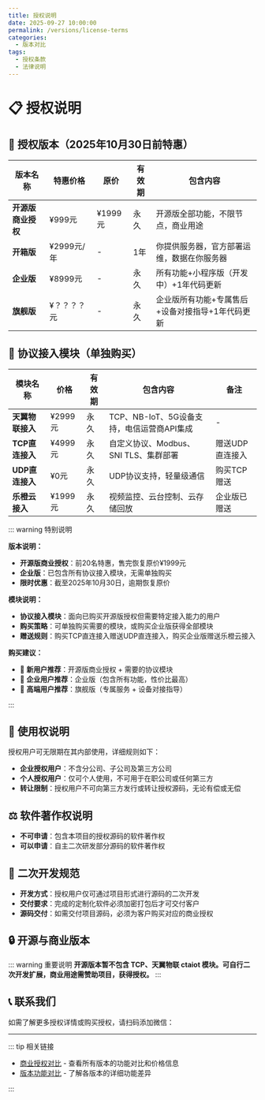 ```yaml
---
title: 授权说明
date: 2025-09-27 10:00:00
permalink: /versions/license-terms
categories:
  - 版本对比
tags:
  - 授权条款
  - 法律说明
---
```


<script setup>
import WxContact from '../examples/wxContact/basic.vue'
</script>


# 📋 授权说明

## 🏢 授权版本（2025年10月30日前特惠）

| 版本名称 | 特惠价格 | 原价 | 有效期 | 包含内容 |
|----------|---------|------|--------|----------|
| **开源版商业授权** | ¥999元 | ¥1999元 | 永久 | 开源版全部功能，不限节点，商业用途 |
| **开箱版** | ¥2999元/年 | - | 1年 | 你提供服务器，官方部署运维，数据在你服务器 |
| **企业版** | ¥8999元 | - | 永久 | 所有功能+小程序版（开发中）+1年代码更新 |
| **旗舰版** | ¥？？？？元 | - | 永久 | 企业版所有功能+专属售后+设备对接指导+1年代码更新 |

## 🔌 协议接入模块（单独购买）

| 模块名称 | 价格 | 有效期 | 包含内容 | 备注 |
|----------|------|--------|----------|------|
| **天翼物联接入** | ¥2999元 | 永久 | TCP、NB-IoT、5G设备支持，电信运营商API集成 | - |
| **TCP直连接入** | ¥4999元 | 永久 | 自定义协议、Modbus、SNI TLS、集群部署 | 赠送UDP直连接入 |
| **UDP直连接入** | ¥0元 | 永久 | UDP协议支持，轻量级通信 | 购买TCP赠送 |
| **乐橙云接入** | ¥1999元 | 永久 | 视频监控、云台控制、云存储回放 | 企业版已赠送 |

::: warning 特别说明

**版本说明：**
- **开源版商业授权**：前20名特惠，售完恢复原价¥1999元
- **企业版**：已包含所有协议接入模块，无需单独购买
- **限时优惠**：截至2025年10月30日，逾期恢复原价

**模块说明：**
- **协议接入模块**：面向已购买开源版授权但需要特定接入能力的用户
- **购买策略**：可单独购买需要的模块，或购买企业版获得全部模块
- **赠送规则**：购买TCP直连接入赠送UDP直连接入，购买企业版赠送乐橙云接入

**购买建议：**
- 🎯 **新用户推荐**：开源版商业授权 + 需要的协议模块
- 🏢 **企业用户推荐**：企业版（包含所有功能，性价比最高）
- 💎 **高端用户推荐**：旗舰版（专属服务 + 设备对接指导）

:::

## 🔄 使用权说明

授权用户可无限期在其内部使用，详细规则如下：

- **企业授权用户**：不含分公司、子公司及第三方公司
- **个人授权用户**：仅可个人使用，不可用于在职公司或任何第三方
- **转让限制**：授权用户不可向第三方发行或转让授权源码，无论有偿或无偿

## ⚖️ 软件著作权说明

- **不可申请**：包含本项目的授权源码的软件著作权
- **可以申请**：自主二次研发部分源码的软件著作权

## 🚀 二次开发规范

- **开发方式**：授权用户仅可通过项目形式进行源码的二次开发
- **交付要求**：完成的定制化软件必须加密打包后才可交付客户
- **源码交付**：如需交付项目源码，必须为客户购买对应的商业授权

## 🔒 开源与商业版本

::: warning 重要说明
**开源版本暂不包含 TCP、天翼物联 ctaiot 模块。可自行二次开发扩展，商业用途需赞助项目，获得授权。**
:::

## 📞 联系我们

如需了解更多授权详情或购买授权，请扫码添加微信：

<WxContact />

---

::: tip 相关链接

- [商业授权对比](/versions/plugins) - 查看所有版本的功能对比和价格信息
- [版本功能对比](/versions/comparison) - 了解各版本的详细功能差异

:::
